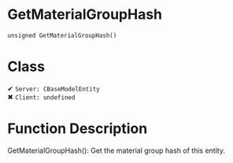 # GetMaterialGroupHash
```
unsigned GetMaterialGroupHash()
```
# Class
✔ `Server: CBaseModelEntity`  
✖ `Client: undefined`  

# Function Description
GetMaterialGroupHash(): Get the material group hash of this entity.
